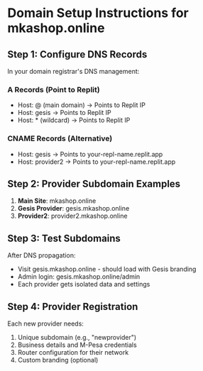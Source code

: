
# Domain Setup Instructions for mkashop.online

## Step 1: Configure DNS Records

In your domain registrar's DNS management:

### A Records (Point to Replit)
- Host: @ (main domain) → Points to Replit IP
- Host: gesis → Points to Replit IP  
- Host: * (wildcard) → Points to Replit IP

### CNAME Records (Alternative)
- Host: gesis → Points to your-repl-name.replit.app
- Host: provider2 → Points to your-repl-name.replit.app

## Step 2: Provider Subdomain Examples

1. **Main Site**: mkashop.online
2. **Gesis Provider**: gesis.mkashop.online
3. **Provider2**: provider2.mkashop.online

## Step 3: Test Subdomains

After DNS propagation:
- Visit gesis.mkashop.online - should load with Gesis branding
- Admin login: gesis.mkashop.online/admin
- Each provider gets isolated data and settings

## Step 4: Provider Registration

Each new provider needs:
1. Unique subdomain (e.g., "newprovider")
2. Business details and M-Pesa credentials
3. Router configuration for their network
4. Custom branding (optional)
